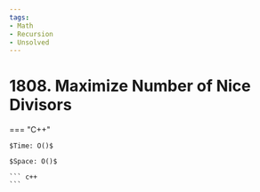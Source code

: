 ```yaml
---
tags:
- Math
- Recursion
- Unsolved
---
```



# 1808. Maximize Number of Nice Divisors

=== "C++"

    $Time: O()$

    $Space: O()$

    ``` c++
    ```